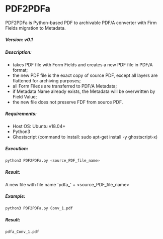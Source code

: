# PDF2PDFa
PDF2PDFa is Python-based PDF to archivable PDF/A converter with Firm Fields migration to Metadata.
##### Version: v0.1

##### Description: 
 - takes PDF file with Form Fields and creates a new PDF file in PDF/A format;
 - the new PDF file is the exact copy of source PDF, except all layers are flattened for archiving purposes;
 - all Form Fileds are transferred to PDF/A Metadata;
 - if Metadata Name already exists, the Metadata will be overwritten by Field Value;
 - the new file does not preserve FDF from source PDF.

##### Requirements:
 - Host OS: Ubuntu v18.04+
 - Python3
 - Ghostscript
   (command to install: sudo apt-get install -y ghostscript-x)

##### Execution:
```sh
python3 PDF2PDFa.py <source_PDF_file_name>
```
##### Result: 
A new file with file name 'pdfa_' + <source_PDF_file_name>

##### Example:
```sh
python3 PDF2PDFa.py Conv_1.pdf
```

##### Result:
```sh
pdfa_Conv_1.pdf
```
